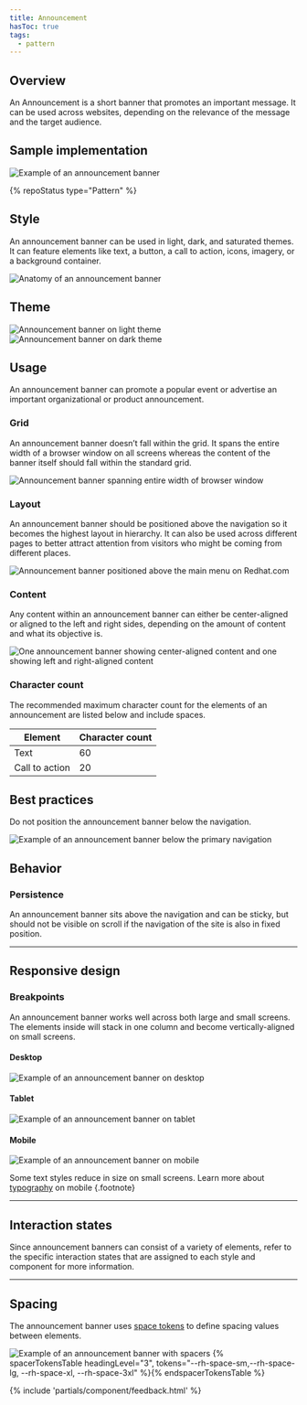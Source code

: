 ```yaml
---
title: Announcement
hasToc: true
tags:
  - pattern
---
```


<link rel="stylesheet" href="{{ '/assets/packages/@rhds/elements/elements/rh-table/rh-table-lightdom.css' | url }}">
<link rel="stylesheet" href="{{ '/styles/samp.css' | url }}">

## Overview

An Announcement is a short banner that promotes an important message. It can be 
used across websites, depending on the relevance of the message and the target 
audience.


## Sample implementation

<uxdot-example width-adjustment="872px">
  <img src="{{ './announcement-sample-1.svg' | url }}" alt="Example of an announcement banner">
</uxdot-example>

{% repoStatus type="Pattern" %}


## Style

An announcement banner can be used in light, dark, and saturated themes. It can 
feature elements like text, a button, a call to action, icons, imagery, or a 
background container.

<uxdot-example width-adjustment="872px">
  <img src="{{ './announcement-style-1.svg' | url }}" alt="Anatomy of an announcement banner">
</uxdot-example>


## Theme

<uxdot-example width-adjustment="872px">
  <img src="{{ './announcement-theme-1.svg' | url }}" alt="Announcement banner on light theme">
</uxdot-example>

<uxdot-example color-palette="darkest" width-adjustment="872px">
  <img src="{{ './announcement-theme-2.svg' | url }}" alt="Announcement banner on dark theme">
</uxdot-example>


## Usage

An announcement banner can promote a popular event or advertise an important 
organizational or product announcement.


### Grid

An announcement banner doesn’t fall within the grid. It spans the entire width 
of a browser window on all screens whereas the content of the banner itself 
should fall within the standard grid.

<uxdot-example width-adjustment="872px">
  <img src="{{ './announcement-usage-1.svg' | url }}" alt="Announcement banner spanning entire width of browser window">
</uxdot-example>


### Layout

An announcement banner should be positioned above the navigation so it becomes 
the highest layout in hierarchy. It can also be used across different pages to 
better attract attention from visitors who might be coming from different 
places.

<uxdot-example width-adjustment="872px">
  <img src="{{ './announcement-usage-2.svg' | url }}" alt="Announcement banner positioned above the main menu on Redhat.com">
</uxdot-example>


### Content

Any content within an announcement banner can either be center-aligned or 
aligned to the left and right sides, depending on the amount of content and what 
its objective is.

<uxdot-example width-adjustment="872px">
  <img src="{{ './announcement-usage-content.svg' | url }}" alt="One announcement banner showing center-aligned content and one showing left and right-aligned content">
</uxdot-example>


### Character count
The recommended maximum character count for the elements of an announcement are listed below and include spaces.

<rh-table>
  <table>
    <thead>
      <tr>
        <th scope="col" data-label="Element">Element</th>
        <th scope="col" data-label="Character count">Character count</th>
      </tr>
    </thead>
    <tbody>
      <tr>
        <td data-label="Element">Text</td>
        <td data-label="Character count">60</td>
      </tr>
      <tr>
        <td data-label="Element">Call to action</td>
        <td data-label="Character count">20</td>
      </tr>
    </tbody>
  </table>
</rh-table>


## Best practices

Do not position the announcement banner below the navigation.

<uxdot-example width-adjustment="872px" danger>
  <img src="{{ './announcement-bestpractice-1.svg' | url }}" alt="Example of an announcement banner below the primary navigation">
</uxdot-example>


## Behavior

### Persistence

An announcement banner sits above the navigation and can be sticky, but should 
not be visible on scroll if the navigation of the site is also in fixed 
position.

<hr>


## Responsive design

### Breakpoints

An announcement banner works well across both large and small screens. The 
elements inside will stack in one column and become vertically-aligned on small 
screens.


#### Desktop

<uxdot-example width-adjustment="872px" variant="full" alignment="left" no-border>
  <img src="{{ './announcement-responsive-1.svg' | url }}" alt="Example of an announcement banner on desktop">
</uxdot-example>


#### Tablet

<uxdot-example width-adjustment="768px" variant="full" alignment="left" no-border>
  <img src="{{ './announcement-responsive-2.svg' | url }}" alt="Example of an announcement banner on tablet">
</uxdot-example>


#### Mobile

<uxdot-example width-adjustment="360px" variant="full" alignment="left" no-border>
  <img src="{{ './announcement-responsive-3.svg' | url }}" alt="Example of an announcement banner on mobile">
</uxdot-example>

Some text styles reduce in size on small screens. Learn more about 
[typography](../../foundations/typography) on mobile {.footnote}

<hr>


## Interaction states

Since announcement banners can consist of a variety of elements, refer to the specific interaction states that are assigned to each style and component for more information.

<hr>


## Spacing

The announcement banner uses [space tokens](/tokens/space/) to define spacing values between elements.

<uxdot-example width-adjustment="872px">
  <img src="{{ './announcement-spacing-1.svg' | url }}" alt="Example of an announcement banner with spacers">
</uxdot-example>

<rh-table>
{% spacerTokensTable headingLevel="3", tokens="--rh-space-sm,--rh-space-lg, --rh-space-xl, --rh-space-3xl" %}{% endspacerTokensTable %}
</rh-table>


{% include 'partials/component/feedback.html' %}
